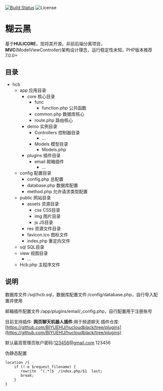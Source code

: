 [![Build Status](https://app.travis-ci.com/BIYUEHU/hucloudblack.svg?branch=main)](https://app.travis-ci.com/BIYUEHU/hucloudblack) ![License](https://img.shields.io/badge/license-GPL-blue) 

# 糊云黑
基于**HULICORE**，现将其开源。非前后端分离项目，**MVC**(ModelViewController)架构设计理念，运行稳定性未知，PHP版本推荐7.0.0+
## 目录
- hcb
    - app 应用目录
        - core 核心目录
            - func
                - function.php 公共函数
            - common.php 数据库核心
            - route.php 路由核心
        - demo 实例目录
            - Controllers 控制器目录
                - ...
            - Models 模型目录
                - Models.php
        - plugins 插件目录
            - email 邮箱插件
                - ...
    - config 配置目录
        - config.php 总配置
        - database.php 数据库配置
        - method.php 允许请求类型配置
    - public 网站目录
        - assets 资源目录
            - css CSS目录
            - img 图片目录
            - js JS目录
        - res 资源文件目录
        - favicon.ico 图标文件
        - index.php 重定向文件
    - sql SQL目录
    - view 视图目录
        - ...
    - Hcb.php 主程序文件
## 说明
数据库文件:/sql/hcb.sql，数据库配置文件:/config/database.php，自行导入配置并使用

邮箱插件配置文件:/app/plugins/email/_config.php，自行配置用于注册账号

目前支持插件:
**网页聊天机器人插件**:用于频道聊天
插件仓库:[https://github.com/BIYUEHU/hucloudblack/tree/plugins](https://github.com/BIYUEHU/hucloudblack/tree/plugins)

默认最高管理员账户密码:123456@gmail.com 123456

伪静态配置
```nginx
location /{
	if (!-e $request_filename) {
	   rewrite  ^(.*)$  /index.php/$1  last;
	   break;
	}
}
```
